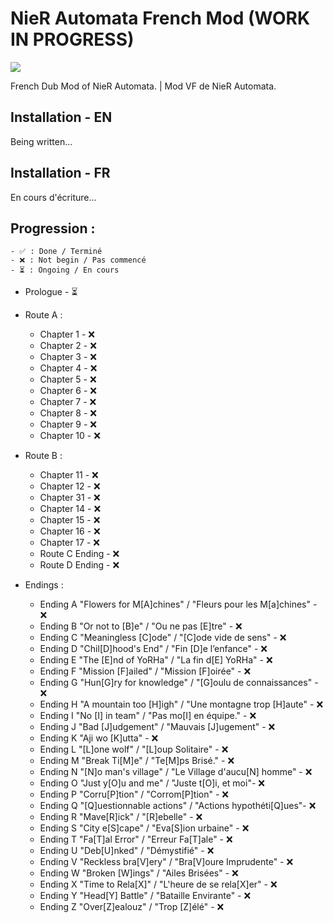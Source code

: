 # NieR Automata French Mod (WORK IN PROGRESS)
<img src="https://img.clostro.tk/NAVFLOGO.png" />


French Dub Mod of NieR Automata. | Mod VF de NieR Automata.

## Installation - EN 
Being written...

## Installation - FR
En cours d'écriture...

## Progression :

    - ✅ : Done / Terminé
    - ❌ : Not begin / Pas commencé
    - ⏳ : Ongoing / En cours

- Prologue - ⏳

- Route A :

    -   Chapter 1 - ❌
    -   Chapter 2 - ❌
    -   Chapter 3 - ❌
    -   Chapter 4 - ❌
    -   Chapter 5 - ❌
    -   Chapter 6 - ❌
    -   Chapter 7 - ❌
    -   Chapter 8 - ❌
    -   Chapter 9 - ❌
    -   Chapter 10 - ❌

- Route B :

    -   Chapter 11 - ❌
    -   Chapter 12 - ❌
    -   Chapter 31 - ❌
    -   Chapter 14 - ❌
    -   Chapter 15 - ❌
    -   Chapter 16 - ❌
    -   Chapter 17 - ❌
    -   Route C Ending - ❌
    -   Route D Ending - ❌

- Endings :

    -   Ending A "Flowers for M[A]chines" / "Fleurs pour les M[a]chines" - ❌
    -   Ending B "Or not to [B]e" / "Ou ne pas [E]tre"  - ❌
    -   Ending C "Meaningless [C]ode" / "[C]ode vide de sens" - ❌
    -   Ending D "Chil[D]hood's End" / "Fin [D]e l’enfance" - ❌
    -   Ending E "The [E]nd of YoRHa" / "La fin d[E] YoRHa" - ❌
    -   Ending F "Mission [F]ailed" / "Mission [F]oirée" - ❌
    -   Ending G "Hun[G]ry for knowledge" / "[G]oulu de connaissances" - ❌
    -   Ending H "A mountain too [H]igh" / "Une montagne trop [H]aute" - ❌
    -   Ending I "No [I] in team" / "Pas mo[I] en équipe." - ❌
    -   Ending J "Bad [J]udgement" / "Mauvais [J]ugement"  - ❌
    -   Ending K "Aji wo [K]utta" - ❌
    -   Ending L "[L]one wolf" / "[L]oup Solitaire" - ❌
    -   Ending M "Break Ti[M]e" / "Te[M]ps Brisé." - ❌
    -   Ending N "[N]o man's village" / "Le Village d'aucu[N] homme" - ❌
    -   Ending O "Just y[O]u and me" / "Juste t[O]i, et moi"- ❌
    -   Ending P "Corru[P]tion" / "Corrom[P]tion" - ❌
    -   Ending Q "[Q]uestionnable actions" / "Actions hypothéti[Q]ues"- ❌
    -   Ending R "Mave[R]ick" / "[R]ebelle" - ❌
    -   Ending S "City e[S]cape" / "Eva[S]ion urbaine" - ❌
    -   Ending T "Fa[T]al Error" / "Erreur Fa[T]ale" - ❌
    -   Ending U "Deb[U]nked" / "Démystifié" - ❌
    -   Ending V "Reckless bra[V]ery" / "Bra[V]oure Imprudente" - ❌
    -   Ending W "Broken [W]ings" / "Ailes Brisées" - ❌
    -   Ending X "Time to Rela[X]" / "L'heure de se rela[X]er" - ❌
    -   Ending Y "Head[Y] Battle" / "Bataille Envirante" - ❌
    -   Ending Z "Over[Z]ealouz" / "Trop [Z]élé" - ❌
